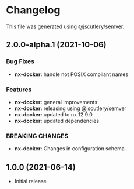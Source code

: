 # Changelog

This file was generated using [@jscutlery/semver](https://github.com/jscutlery/semver).

## 2.0.0-alpha.1 (2021-10-06)

### Bug Fixes

- **nx-docker:** handle not POSIX compilant names

### Features

- **nx-docker:** general improvements
- **nx-docker:** releasing using @jscutlery/semver
- **nx-docker:** updated to nx 12.9.0
- **nx-docker:** updated dependencies

### BREAKING CHANGES

- **nx-docker:** Changes in configuration schema

## 1.0.0 (2021-06-14)

- Initial release
